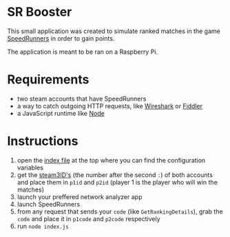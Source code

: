 # SR Booster

This small application was created to simulate ranked matches in the game [SpeedRunners](https://store.steampowered.com/app/207140/SpeedRunners/) in order to gain points.

The application is meant to be ran on a Raspberry Pi.

# Requirements

-   two steam accounts that have SpeedRunners
-   a way to catch outgoing HTTP requests, like [Wireshark](https://www.wireshark.org/) or [Fiddler](https://www.telerik.com/download/fiddler)
-   a JavaScript runtime like [Node](https://nodejs.org/en)

# Instructions

1. open the [index file](./index.js) at the top where you can find the configuration variables
2. get the [steam3ID's](https://steamrep.com/) (the number after the second `:`) of both accounts and place them in `p1id` and `p2id` (player 1 is the player who will win the matches)
3. launch your preffered network analyzer app
4. launch SpeedRunners
5. from any request that sends your `code` (like `GetRankingDetails`), grab the `code` and place it in `p1code` and `p2code` respectively
6. run `node index.js`

